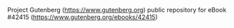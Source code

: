 Project Gutenberg (https://www.gutenberg.org) public repository for eBook #42415 (https://www.gutenberg.org/ebooks/42415)
